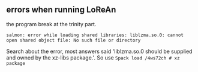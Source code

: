 ## errors when running LoReAn
the program break at the trinity part. 
```text
salmon: error while loading shared libraries: liblzma.so.0: cannot open shared object file: No such file or directory
```
Search about the error, most answers said 'liblzma.so.0 should be supplied and owned by the xz-libs package.'. So use `Spack load /4ws72ch # xz package`

